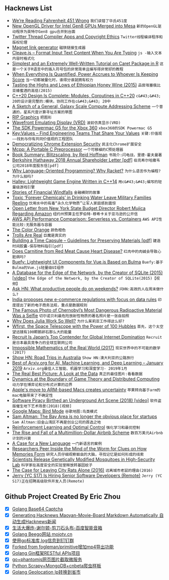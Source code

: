 ## Hacknews List


- [We’re Reading Fahrenheit 451 Wrong](https://thefrailestthing.com/2018/06/15/were-reading-fahrenheit-451-wrong/)  `我们读错了华氏451度`
- [New OpenGL Driver for Intel Gen8 GPUs Merged into Mesa](https://lists.freedesktop.org/archives/mesa-dev/2019-February/215576.html)  `新的OpenGL驱动程序为英特尔Gen8 gpu合并到台面`
- [Twitter Thread Compiler Apps and Copyright Ethics](http://www.erynnbrook.com/when-twitter-threads-fly-away/)  `Twitter线程编译程序和版权伦理`
- [Magnet link generator](https://magnetlinkgenerator.com/)  `磁铁链接生成器`
- [Cleave.js – Format Input Text Content When You Are Typing](https://nosir.github.io/cleave.js/)  `js -输入文本内容时格式化`
- [Simplest and an Extremely Well-Written Tutorial on Caret Package in R](https://www.machinelearningplus.com/machine-learning/caret-package/)  `这是一个关于R语言中的插入符号包的非常简单且编写得非常好的教程`
- [When Everything Is Quantified, Power Accrues to Whoever Is Keeping Score](https://www.economist.com/books-and-arts/2019/02/23/life-and-society-are-increasingly-governed-by-numbers)  `当一切都被量化时，谁得分谁就拥有权力`
- [Tasting the Highs and Lows of Ethiopian Honey Wine (2015)](https://munchies.vice.com/en_us/article/3djpaj/tasting-the-highs-and-lows-of-ethiopian-honey-wine)  `品尝埃塞俄比亚蜂蜜酒的高低(2015)`
- [C&#43;&#43;20 Design Is Complete: Modules, Coroutines in C&#43;&#43;20](https://www.reddit.com/r/cpp/comments/au0c4x/201902_kona_iso_c_committee_trip_report_c20/)  `c&#43;&#43; 20的设计是完整的:模块，协同工作在c&#43;&#43; 20中`
- [A Sketch of a General, Galaxy Scale Compute Addressing Scheme](https://vadosware.io/post/a-galaxy-scale-addressing-scheme-for-compute-availability)  `一个普通的，星系尺度计算寻址方案的草图`
- [RIP Graphics](http://www.kwasstuff.altervista.org/RIP/)  `把图形`
- [Wavefront Emulating Display (VRD)](https://www.lens.org/lens/patent/075-319-127-149-044)  `波前仿真显示(VRD)`
- [The SDK Powermac G5 for the Xbox 360](https://www.journaldulapin.com/2019/01/21/power-mac-g5-sdk/)  `xbox360的SDK Powermac G5`
- [Key:Values – Find Engineering Teams That Share Your Values](https://www.keyvalues.com/)  `关键:价值观——找到与你有共同价值观的工程团队`
- [Democratizing Chrome Extension Security](https://duo.com/blog/crxcavator)  `民主化Chrome扩展安全`
- [Mcpp: A Portable C Preprocessor](http://mcpp.sourceforge.net)  `一个可移植的C预处理器`
- [Book Summary: Blitzscaling, by Reid Hoffman](https://www.allencheng.com/blitzscaling-reid-hoffman-pdf-summary/)  `书简介:闪电战，里德·霍夫曼著`
- [Berkshire Hathaway 2018 Annual Shareholder Letter [pdf]](http://berkshirehathaway.com/letters/2018ltr.pdf)  `伯克希尔哈撒韦公司2018年度股东信[pdf]`
- [Why Language-Oriented Programming? Why Racket?](https://beautifulracket.com/appendix/why-lop-why-racket.html)  `为什么语言作为编程?为什么拍吗?`
- [Halley: Lightweight Game Engine Written in C&#43;&#43;14](https://github.com/amzeratul/halley)  `用c&#43;&#43;编写的轻量级游戏引擎`
- [Stories of Financial Windfalls](https://www.topic.com/financial-windfalls-15-stories-of-the-money-that-changed-everything)  `金融横财的故事`
- [Toxic ‘Forever Chemicals’ in Drinking Water Leave Military Families Reeling](https://www.nytimes.com/2019/02/22/us/military-water-toxic-chemicals.html)  `饮用水中的有毒“永久化学物质”让军人家庭感到震惊`
- [Open Letter from New York State Budget Director Robert Mujica Regarding Amazon](https://www.governor.ny.gov/news/open-letter-new-york-state-budget-director-robert-mujica-regarding-amazon)  `纽约州预算主任罗伯特·穆希卡关于亚马逊的公开信`
- [AWS API Performance Comparison: Serverless vs. Containers](https://www.alexdebrie.com/posts/aws-api-performance-comparison/)  `AWS API性能比较:无服务器与容器`
- [The Color Orange](https://mymodernmet.com/history-color-orange/)  `颜色橙色`
- [Trolls Are Real](https://www.eff.org/effector/32/3)  `巨魔是真实的`
- [Building a Time Capsule – Guidelines for Preserving Materials [pdf]](http://www.mnhs.org/preserve/conservation/reports/timecapsule.pdf)  `建造时间胶囊-保存物料指引[pdf]`
- [Does Carnitine from Red Meat Cause Heart Disease?](http://www.diagnosisdiet.com/red-meat-and-heart-disease/)  `红肉中的肉碱会导致心脏病吗?`
- [Buefy: Lightweight UI Components for Vue.js Based on Bulma](https://buefy.org/)  `Buefy:基于Bulma的Vue.js轻量级UI组件`
- [A Database for the Edge of the Network, by the Creator of SQLite (2015) [video]](https://www.youtube.com/watch?v=gpxnbly9bz4&amp;t)  `the Edge of the Network, by the Creator of SQLite(2015)【视频】`
- [Ask HN: What productive people do on weekends?](item?id=19233894)  `问HN:高效的人在周末做什么?`
- [India proposes new e-commerce regulations with focus on data rules](https://www.reuters.com/article/us-india-ecommerce/india-proposes-new-e-commerce-regulations-with-focus-on-data-rules-idUSKCN1QC0LO)  `印度提出了新的电子商务法规，重点是数据规则`
- [The Famous Photo of Chernobyl’s Most Dangerous Radioactive Material Was a Selfie](https://www.atlasobscura.com/articles/the-famous-photo-of-chernobyls-most-dangerous-radioactive-material-was-a-selfie)  `切尔诺贝利最危险放射性物质的著名照片是一张自拍照`
- [Why Does Julia Work So Well?](https://ucidatascienceinitiative.github.io/IntroToJulia/Html/WhyJulia)  `为什么茱莉亚工作得这么好?`
- [Wfirst, the Space Telescope with the Power of 100 Hubbles](https://www.universetoday.com/141528/meeet-wfirst-the-space-telescope-with-the-power-of-100-hubbles/)  `首先，这个太空望远镜有100颗鹅卵石那么大的能量`
- [Recruit Is Japan’s Top Contender for Global Internet Domination](https://www.bloomberg.com/news/features/2019-02-17/recruit-is-japan-s-top-contender-for-global-internet-domination)  `Recruit是日本最具竞争力的全球互联网公司`
- [Impossible Mathematics of the Real World (2017)](http://nautil.us/issue/69/patterns/the-impossible-mathematics-of-the-real-world-rp)  `现实世界中的不可能的数学(2017)`
- [Show HN: Road Trips in Australia](https://beta3.ingeenee.com)  `Show HN:澳大利亚的公路旅行`
- [Best of Arxiv.org for AI, Machine Learning, and Deep Learning – January 2019](https://insidebigdata.com/2019/02/20/best-of-arxiv-org-for-ai-machine-learning-and-deep-learning-january-2019/)  `Arxiv.org最佳人工智能、机器学习和深度学习- 2019年1月`
- [The Real Best Picture: A Look at the Data](https://enthusiasmcurbed.github.io/best-picture/)  `真正的最佳图片:看看数据`
- [Dynamics at the Boundary of Game Theory and Distributed Computing](https://arxiv.org/abs/1509.02955)  `动力学在博弈论和分布式计算的边界`
- [Apple&#39;s move to ARM-based Macs creates uncertainty](https://www.axios.com/apple-macbook-arm-chips-ea93c38a-d40a-4873-8de9-7727999c588c.html)  `苹果转向基于arm的mac电脑带来了不确定性`
- [Software Piracy Birthed an Underground Art Scene (2018) [video]](https://www.youtube.com/watch?v=Hpu5IxLIPR8)  `软件盗版催生地下艺术场景(2018)[视频]`
- [Google Maps: Bird Mode](https://twitter.com/btaylor/status/1099370126678253569)  `谷歌地图:鸟类模式`
- [Sam Altman: The Bay Area is no longer the obvious place for startups](https://twitter.com/sama/status/1096822724217827328)  `Sam Altman:旧金山湾区不再是创业公司的首选之地`
- [Reinforcement Learning and Optimal Control](http://web.mit.edu/dimitrib/www/RLbook.html)  `强化学习和最优控制`
- [The Rise and Fall of a Multimillion-Dollar Airbnb Scheme](https://www.nytimes.com/2019/02/23/nyregion/airbnb-nyc-law.html)  `数百万美元Airbnb计划的兴衰`
- [A Case for a New Language](https://pl-rants.net/posts/case-for-new-lang/)  `一门新语言的案例`
- [Researchers Peer Inside the Mind of the Worm for Clues on How Memories Form](https://phys.org/news/2019-02-peer-mind-worm-clues-memories.html)  `研究人员仔细观察蛔虫的大脑，寻找记忆是如何形成的线索`
- [Scientists Release Genetically Modified Mosquitoes in High-Security Lab](https://www.npr.org/sections/goatsandsoda/2019/02/20/693735499/scientists-release-controversial-genetically-modified-mosquitoes-in-high-securit)  `科学家在高度安全的实验室释放转基因蚊子`
- [The Case for Leaving City Rats Alone (2016)](http://nautil.us/issue/69/patterns/the-case-for-leaving-city-rats-alone-rp)  `远离城市老鼠的理由(2016)`
- [Jerry (YC S17) Is Hiring Senior Software Developers (Remote)](https://www.workable.com/j/0B4F2938C1)  `Jerry (YC S17)正在招聘高级软件开发人员(Remote)`

## Github Project Created By Eric Zhou

- [x] [Golang Base64 Captcha](https://github.com/mojocn/base64Captcha)
- [x] [Generating Hacknews Maoyan-Movie-Board Markdown Automatically 自动生成Hacknews新闻](https://github.com/dejavuzhou/md-genie)
- [x] [生活大爆炸-谢尔顿-剪刀石头布-百度智能音箱](https://github.com/mojocn/dueros-bang-game)
- [x] [Golang Beego网站 mojotv.cn](https://github.com/mojocn/www.mojotv.cn)
- [x] [使用go标准库,log信息到钉钉群](https://github.com/mojocn/dooger)
- [x] [Forked from fogleman/primitive增加mp4导出功能](https://github.com/mojocn/primitive)
- [x] [Golang Gin框架RESTful APIs项目](https://github.com/JJJJJJJerk/ezier-golang-web-api-framework)
- [x] [go+phantomjs网页图片截取微服务](https://github.com/mojocn/screen_shot)
- [x] [Python Scrapy+MongoDB+cnbeta爬虫样板](https://github.com/mojocn/scrapy_mongodb_boilerplate_cnbeta)
- [x] [Golang Geolocation Ip转换到省市](https://github.com/mojocn/ip2location)